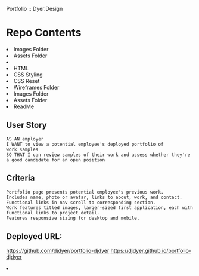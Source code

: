 Portfolio :: Dyer.Design

# Repo Contents

<li>Images Folder</li>
<li>Assets Folder<li>
<li>HTML</li>
<li>CSS Styling</li>
<li>CSS Reset</li>
<li>Wireframes Folder</li>
<li>Images Folder</li>
<li>Assets Folder</li>
<li>ReadMe</li>

## User Story

```
AS AN employer
I WANT to view a potential employee's deployed portfolio of
work samples
SO THAT I can review samples of their work and assess whether they're a good candidate for an open position
```

## Criteria

```
Portfolio page presents potential employee's previous work.
Includes name, photo or avatar, links to about, work, and contact.
Functional links in nav scroll to corresponding section.
Work features titled images, larger-sized first application, each with functional links to project detail.
Features responsive sizing for desktop and mobile.

```

## Deployed URL:

https://github.com/djdyer/portfolio-djdyer
https://djdyer.github.io/portfolio-djdyer

<li>
